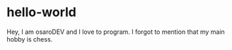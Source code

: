 # hello-world
Hey, I am osaroDEV and I love to program.
I forgot to mention that my main hobby is chess.
